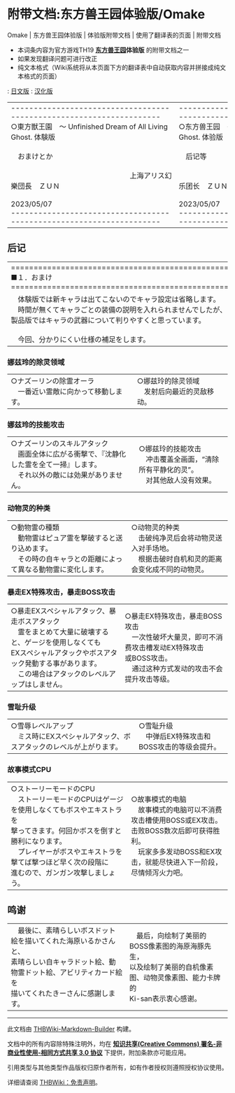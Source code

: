 # 附带文档:东方兽王园体验版/Omake

<!-- source html: G:\repos\THBWiki-Markdown-Builder\THBWikiMarkdown\Temp\main\3\3b\ns506%3A%E4%B8%9C%E6%96%B9%E5%85%BD%E7%8E%8B%E5%9B%AD%E4%BD%93%E9%AA%8C%E7%89%88%2FOmake.html -->

Omake | 东方兽王园体验版 | 体验版附带文档 | 使用了翻译表的页面 | 附带文档

  
  

  

- 本词条内容为官方游戏TH19 **[东方兽王园](./东方兽王园.md)体验版** 的附带文档之一
- 如果发现翻译问题可进行改正
- 纯文本格式（Wiki系统将从本页面下方的翻译表中自动获取内容并拼接成纯文本格式的页面）

: [日文版](http://omake.thwiki.cc/translate.php?u=附带文档:东方兽王园体验版/Omake&amp;t=ja)
: [汉化版](http://omake.thwiki.cc/translate.php?u=附带文档:东方兽王园体验版/Omake&amp;t=zh)

  
  

  


<table><tbody><tr class="tt-content" id="=-1" data-pos="&#91;&quot;=&quot;,1&#93;"><td class="tt-ja" lang="ja"><div class="poem">&#45;-------------------------------------------------------------------<br>○東方獣王園　～ Unfinished Dream of All Living Ghost. 体験版<br><br>　おまけとか<br><br>　　　　　　　　　　　　　　　　　上海アリス幻樂団長　ＺＵＮ<br>　　　　　　　　　　　　　　　　　　　　　　　        2023/05/07<br>&#45;-------------------------------------------------------------------</div></td><td class="tt-zh" lang="zh"><div class="poem">&#45;-------------------------------------------------------------------<br>○东方兽王园　～ Unfinished Dream of All Living Ghost. 体验版<br><br>　后记等<br><br>　　　　　　　　　　　　　　　　　上海爱丽丝幻乐团长　ＺＵＮ<br>　　　　　　　　　　　　　　　　　　　　　　　        2023/05/07<br>&#45;-------------------------------------------------------------------</div></td></tr></tbody></table>



## 后记

<table><tbody><tr class="tt-content" id="后记-1" data-pos="&#91;&quot;\u540e\u8bb0&quot;,1&#93;"><td class="tt-ja" lang="ja"><div class="poem">&#61;===================================================================<br>■１．おまけ<br>&#61;===================================================================</div></td><td class="tt-zh" lang="zh"><div class="poem">&#61;===================================================================<br>■１．后记<br>&#61;===================================================================</div></td></tr><tr class="tt-content" id="后记-2" data-pos="&#91;&quot;\u540e\u8bb0&quot;,2&#93;"><td class="tt-ja" lang="ja"><div class="poem">　体験版では新キャラは出てこないのでキャラ設定は省略します。<br>　時間が無くてキャラごとの装備の説明を入れられませんでしたが、<br>製品版ではキャラの武器について判りやすくと思っています。<br><br>　今回、分かりにくい仕様の補足をします。</div></td><td class="tt-zh" lang="zh"><div class="poem">　体验版中不含新角色，所以请容我省略角色设定部分。<br>　由于时间不足没能详细描述角色装备，在正式版中<br>角色武器说明会更加清晰易懂。<br><br>　在这里，我将解释部分较为复杂的机制。</div></td></tr></tbody></table>



### 娜兹玲的除灵领域

<table><tbody><tr class="tt-content" id="Naz的除灵领域-1" data-pos="&#91;&quot;Naz\u7684\u9664\u7075\u9886\u57df&quot;,1&#93;"><td class="tt-ja" lang="ja"><div class="poem">○ナズーリンの除霊オーラ<br>　一番近い霊敵に向かって移動します。</div></td><td class="tt-zh" lang="zh"><div class="poem">○娜兹玲的除灵领域<br>　发射后向最近的灵敌移动。</div></td></tr></tbody></table>



### 娜兹玲的技能攻击

<table><tbody><tr class="tt-content" id="Naz的技能攻击-1" data-pos="&#91;&quot;Naz\u7684\u6280\u80fd\u653b\u51fb&quot;,1&#93;"><td class="tt-ja" lang="ja"><div class="poem">○ナズーリンのスキルアタック<br>　画面全体に広がる衝撃で、『沈静化した霊を全て一掃』します。<br>　それ以外の敵には効果がありません。</div></td><td class="tt-zh" lang="zh"><div class="poem">○娜兹玲的技能攻击<br>　冲击覆盖全画面，“清除所有平静化的灵”。<br>　对其他敌人没有效果。</div></td></tr></tbody></table>



### 动物灵的种类

<table><tbody><tr class="tt-content" id="动物灵的种类-1" data-pos="&#91;&quot;\u52a8\u7269\u7075\u7684\u79cd\u7c7b&quot;,1&#93;"><td class="tt-ja" lang="ja"><div class="poem">○動物霊の種類<br>　動物霊はピュア霊を撃破すると送り込めます。<br>　その時の自キャラとの距離によって異なる動物霊に変化します。</div></td><td class="tt-zh" lang="zh"><div class="poem">○动物灵的种类<br>　击破纯净灵后会将动物灵送入对手场地。<br>　根据击破时自机和灵的距离会变化成不同的动物灵。</div></td></tr></tbody></table>



### 暴走EX特殊攻击，暴走BOSS攻击

<table><tbody><tr class="tt-content" id="暴走EX特殊攻击，暴走BOSS攻击-1" data-pos="&#91;&quot;\u66b4\u8d70EX\u7279\u6b8a\u653b\u51fb\uff0c\u66b4\u8d70BOSS\u653b\u51fb&quot;,1&#93;"><td class="tt-ja" lang="ja"><div class="poem">○暴走EXスペシャルアタック、暴走ボスアタック<br>　霊をまとめて大量に破壊すると、ゲージを使用しなくても<br>EXスペシャルアタックやボスアタック発動する事があります。<br>　この場合はアタックのレベルアップはしません。</div></td><td class="tt-zh" lang="zh"><div class="poem">○暴走EX特殊攻击，暴走BOSS攻击<br>　一次性破坏大量灵，即可不消费攻击槽发动EX特殊攻击<br>或BOSS攻击。<br>　通过这种方式发动的攻击不会提升攻击等级。</div></td></tr></tbody></table>



### 雪耻升级

<table><tbody><tr class="tt-content" id="雪耻升级-1" data-pos="&#91;&quot;\u96ea\u803b\u5347\u7ea7&quot;,1&#93;"><td class="tt-ja" lang="ja"><div class="poem">○雪辱レベルアップ<br>　ミス時にEXスペシャルアタック、ボスアタックのレベルが上がります。</div></td><td class="tt-zh" lang="zh"><div class="poem">○雪耻升级<br>　中弹后EX特殊攻击和BOSS攻击的等级会提升。</div></td></tr></tbody></table>



### 故事模式CPU

<table><tbody><tr class="tt-content" id="故事模式CPU-1" data-pos="&#91;&quot;\u6545\u4e8b\u6a21\u5f0fCPU&quot;,1&#93;"><td class="tt-ja" lang="ja"><div class="poem">○ストーリーモードのCPU<br>　ストーリーモードのCPUはゲージを使用しなくてもボスやエキストラを<br>撃ってきます。何回かボスを倒すと勝利になります。<br>　プレイヤーがボスやエキストラを撃てば撃つほど早く次の段階に<br>進むので、ガンガン攻撃しましょう。</div></td><td class="tt-zh" lang="zh"><div class="poem">○故事模式的电脑<br>　故事模式的电脑可以不消费攻击槽使用BOSS或EX攻击。<br>击败BOSS数次后即可获得胜利。<br>　玩家多多发动BOSS和EX攻击，就能尽快进入下一阶段，<br>尽情倾泻火力吧。<br></div></td></tr></tbody></table>



## 鸣谢

<table><tbody><tr class="tt-content" id="鸣谢-1" data-pos="&#91;&quot;\u9e23\u8c22&quot;,1&#93;"><td class="tt-ja" lang="ja"><div class="poem">　最後に、素晴らしいボスドット絵を描いてくれた海原いるかさんと、<br>素晴らしい自キャラドット絵、動物霊ドット絵、アビリティカード絵を<br>描いてくれたきーさんに感謝します。</div></td><td class="tt-zh" lang="zh"><div class="poem">　最后，向绘制了美丽的BOSS像素图的海原海豚先生，<br>以及绘制了美丽的自机像素图、动物灵像素图、能力卡牌的<br>Ki-san表示衷心感谢。<br></div></td></tr></tbody></table>



  
  

  





---

此文档由 [THBWiki-Markdown-Builder](https://github.com/Delsin-Yu/THBWiki-Markdown-Builder) 构建。

文档中的所有内容除特殊注明外，均在 [**知识共享(Creative Commons) 署名-非商业性使用-相同方式共享 3.0 协议**](https://creativecommons.org/licenses/by-sa/3.0/deed.zh-hans) 下提供，附加条款亦可能应用。

引用类型与其他类型作品版权归原作者所有，如有作者授权则遵照授权协议使用。

详细请查阅 [THBWiki：免责声明](https://thbwiki.cc/THBWiki:%E5%85%8D%E8%B4%A3%E5%A3%B0%E6%98%8E)。

